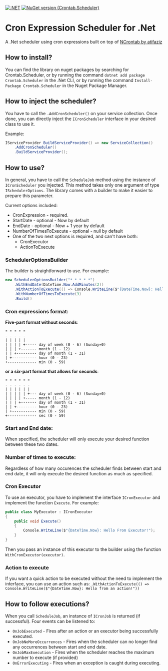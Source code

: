 [![.NET](https://github.com/tiger4589/CronScheduler/actions/workflows/dotnet.yml/badge.svg)](https://github.com/tiger4589/CronScheduler/actions/workflows/dotnet.yml)
[![NuGet version (Crontab.Scheduler)](https://img.shields.io/nuget/v/Crontab.Scheduler.svg?style=flat-square)](https://www.nuget.org/packages/Crontab.Scheduler/)

# Cron Expression Scheduler for .Net

A .Net scheduler using cron expressions built on top of [NCrontab by atifaziz](https://github.com/atifaziz/NCrontab)

## How to install?

You can find the library on nuget packages by searching for Crontab.Scheduler, 
or by running the command `dotnet add package Crontab.Scheduler` in the .Net CLI,
or by running the command `Install-Package Crontab.Scheduler` in the Nuget Package Manager.

## How to inject the scheduler?

You have to call the `.AddCronScheduler()` on your service collection.
Once done, you can directly inject the `ICronScheduler` interface in your desired class to use it.

Example:

```csharp
IServiceProvider BuildServiceProvider() => new ServiceCollection()
    .AddCronScheduler()
    .BuildServiceProvider();
```

## How to use?

In general, you have to call the `ScheduleJob` method using the instance of `ICronScheduler` you injected.
This method takes only one argument of type `ISchedulerOptions`.
The library comes with a builder to make it easier to prepare this parameter.

Current options included:

- CronExpression - required.
- StartDate - optional - Now by default
- EndDate - optional - Now + 1 year by default
- NumberOfTimesToExecute - optional - null by default
- One of the two next options is required, and can't have both:
    - CronExecutor 
    - ActionToExecute

### SchedulerOptionsBuilder

The builder is straightforward to use.
For example:

```csharp
new SchedulerOptionsBuilder("* * * * *")
    .WithEndDate(DateTime.Now.AddMinutes(2)) 
    .WithActionToExecute(() => Console.WriteLine($"{DateTime.Now}: Hello from an action!"))
    .WithNumberOfTimesToExecute(3)
    .Build()
```

### Cron expressions format:

**Five-part format without seconds**:

    * * * * *
    - - - - -
    | | | | |
    | | | | +----- day of week (0 - 6) (Sunday=0)
    | | | +------- month (1 - 12)
    | | +--------- day of month (1 - 31)
    | +----------- hour (0 - 23)
    +------------- min (0 - 59)

**or a six-part format that allows for seconds**:

    * * * * * *
    - - - - - -
    | | | | | |
    | | | | | +--- day of week (0 - 6) (Sunday=0)
    | | | | +----- month (1 - 12)
    | | | +------- day of month (1 - 31)
    | | +--------- hour (0 - 23)
    | +----------- min (0 - 59)
    +------------- sec (0 - 59)

### Start and End date:

When specified, the scheduler will only execute your desired function between these two dates.

### Number of times to execute:

Regardless of how many occurences the scheduler finds between start and end date, it will only execute the desired function as much as specified.

### Cron Executor

To use an executor, you have to implement the interface `ICronExecutor` and implement the function `Execute`.
For example:

```csharp
public class MyExecutor : ICronExecutor
{
    public void Execute()
    {
        Console.WriteLine($"{DateTime.Now}: Hello From Executor!");
    }
}
```

Then you pass an instance of this executor to the builder using the function `WithCronExecutor(executor)`.

### Action to execute

If you want a quick action to be executed without the need to implement the interface, you can use an action such as: `.WithActionToExecute(() => Console.WriteLine($"{DateTime.Now}: Hello from an action!"))`

## How to follow executions?

When you call `ScheduleJob`, an instance of `ICronJob` is returned (if successful).
Four events can be listened to:

- `OnJobExecuted` - Fires after an action or an executor being successfully executed.
- `OnJobNoMoreOccurrences` - Fires when the scheduler can no longer find any occurrences between start and end date.
- `OnJobMaxExecution` - Fires when the scheduler reaches the maximum number to execute (if provided)
- `OnErrorExecuting` - Fires when an exception is caught during executing.

